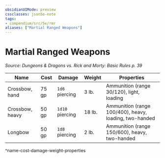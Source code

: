 ```yaml
---
obsidianUIMode: preview
cssclasses: json5e-note
tags:
- compendium/src/5e/rmr
aliases: ["Martial Ranged Weapons"]
---
```

# Martial Ranged Weapons
*Source: Dungeons & Dragons vs. Rick and Morty: Basic Rules p. 39* 

| Name | Cost | Damage | Weight | Properties |
|------|------|--------|--------|------------|
| Crossbow, hand | 75 gp | `1d6` piercing | 3 lb. | Ammunition (range 30/120), light, loading |
| Crossbow, heavy | 50 gp | `1d10` piercing | 18 lb. | Ammunition (range 100/400), heavy, loading, two-handed |
| Longbow | 50 gp | `1d8` piercing | 2 lb. | Ammunition (range 150/600), heavy, two-handed |
^name-cost-damage-weight-properties